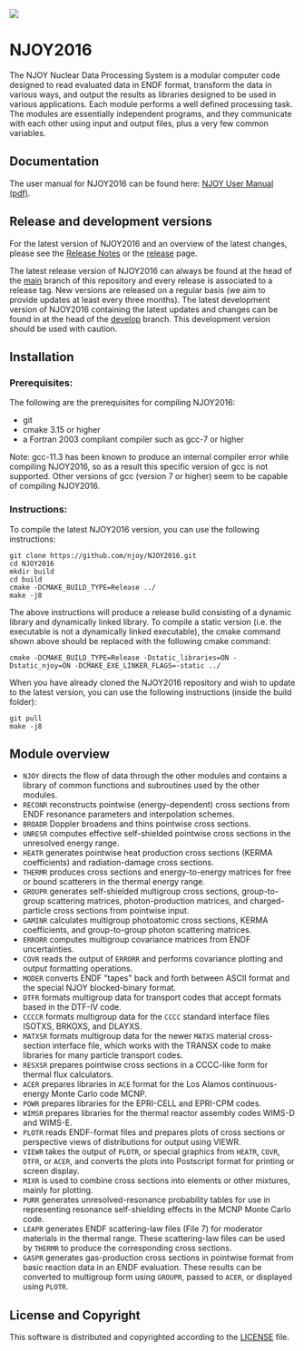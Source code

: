 ![](https://github.com/njoy/NJOY2016/workflows/Continuous%20Integration/badge.svg)

# NJOY2016

The NJOY Nuclear Data Processing System is a modular computer code designed to read evaluated data in ENDF format, transform the data in various ways, and output the results as libraries designed to be used in various applications. Each module performs a well defined processing task. The modules are essentially independent programs, and they communicate with each other using input and output files, plus a very few common variables.

## Documentation
The user manual for NJOY2016 can be found here: [NJOY User Manual (pdf)](https://github.com/njoy/NJOY2016-manual/raw/master/njoy16.pdf).

## Release and development versions
For the latest version of NJOY2016 and an overview of the latest changes, please see the [Release Notes](ReleaseNotes.md) or the [release](https://github.com/njoy/NJOY2016/releases) page.

The latest release version of NJOY2016 can always be found at the head of the [main](https://github.com/njoy/NJOY2016) branch of this repository and every release is associated to a release tag. New versions are released on a regular basis (we aim to provide updates at least every three months). The latest development version of NJOY2016 containing the latest updates and changes can be found in at the head of the [develop](https://github.com/njoy/NJOY2016/tree/develop) branch. This development version should be used with caution.

## Installation

### Prerequisites:

The following are the prerequisites for compiling NJOY2016:
  - git
  - cmake 3.15 or higher
  - a Fortran 2003 compliant compiler such as gcc-7 or higher

Note: gcc-11.3 has been known to produce an internal compiler error while compiling NJOY2016, so as a result this specific version of gcc is not supported. Other versions of gcc (version 7 or higher) seem to be capable of compiling NJOY2016.

### Instructions:

To compile the latest NJOY2016 version, you can use the following instructions:
```
git clone https://github.com/njoy/NJOY2016.git
cd NJOY2016
mkdir build
cd build
cmake -DCMAKE_BUILD_TYPE=Release ../
make -j8
```

The above instructions will produce a release build consisting of a dynamic library and dynamically linked library. To compile a static version (i.e. the executable is not a dynamically linked executable), the cmake command shown above should be replaced with the following cmake command:
```
cmake -DCMAKE_BUILD_TYPE=Release -Dstatic_libraries=ON -Dstatic_njoy=ON -DCMAKE_EXE_LINKER_FLAGS=-static ../
```

When you have already cloned the NJOY2016 repository and wish to update to the latest version, you can use the following instructions (inside the build folder):
```
git pull
make -j8
```

## Module overview
+  `NJOY` directs the flow of data through the other modules and contains a library of common functions and subroutines used by the other modules.
+  `RECONR` reconstructs pointwise (energy-dependent) cross sections from ENDF resonance parameters and interpolation schemes.
+  `BROADR` Doppler broadens and thins pointwise cross sections.
+  `UNRESR` computes effective self-shielded pointwise cross sections in the unresolved energy range.
+  `HEATR` generates pointwise heat production cross sections (KERMA coefficients) and radiation-damage cross sections.
+  `THERMR` produces cross sections and energy-to-energy matrices for free or bound scatterers in the thermal energy range.
+  `GROUPR` generates self-shielded multigroup cross sections, group-to-group scattering matrices, photon-production matrices, and charged-particle cross sections from pointwise input.
+  `GAMINR` calculates multigroup photoatomic cross sections, KERMA coefficients, and group-to-group photon scattering matrices.
+  `ERRORR` computes multigroup covariance matrices from ENDF uncertainties.
+  `COVR` reads the output of `ERRORR` and performs covariance plotting and output formatting operations.
+  `MODER` converts ENDF "tapes" back and forth between ASCII format and the special NJOY blocked-binary format.
+  `DTFR` formats multigroup data for transport codes that accept formats based in the DTF-IV code.
+  `CCCCR` formats multigroup data for the `CCCC` standard interface files ISOTXS, BRKOXS, and DLAYXS.
+  `MATXSR` formats multigroup data for the newer `MATXS` material cross-section interface file, which works with the TRANSX code to make libraries for many particle transport codes.
+  `RESXSR` prepares pointwise cross sections in a CCCC-like form for thermal flux calculators.
+  `ACER` prepares libraries in `ACE` format for the Los Alamos continuous-energy Monte Carlo code MCNP.
+  `POWR` prepares libraries for the EPRI-CELL and EPRI-CPM codes.
+  `WIMSR` prepares libraries for the thermal reactor assembly codes WIMS-D and WIMS-E.
+  `PLOTR` reads ENDF-format files and prepares plots of cross sections or perspective views of distributions for output using VIEWR.
+  `VIEWR` takes the output of `PLOTR`, or special graphics from `HEATR`, `COVR`, `DTFR`, or `ACER`, and converts the plots into Postscript format for printing or screen display.
+  `MIXR` is used to combine cross sections into elements or other mixtures, mainly for plotting.
+  `PURR` generates unresolved-resonance probability tables for use in representing resonance self-shielding effects in the MCNP Monte Carlo code.
+  `LEAPR` generates ENDF scattering-law files (File 7) for moderator materials in the thermal range. These scattering-law files can be used by `THERMR` to produce the corresponding cross sections.
+  `GASPR` generates gas-production cross sections in pointwise format from basic reaction data in an ENDF evaluation. These results can be converted to multigroup form using `GROUPR`, passed to `ACER`, or displayed using `PLOTR`.

## License and Copyright
This software is distributed and copyrighted according to the [LICENSE](LICENSE) file.
